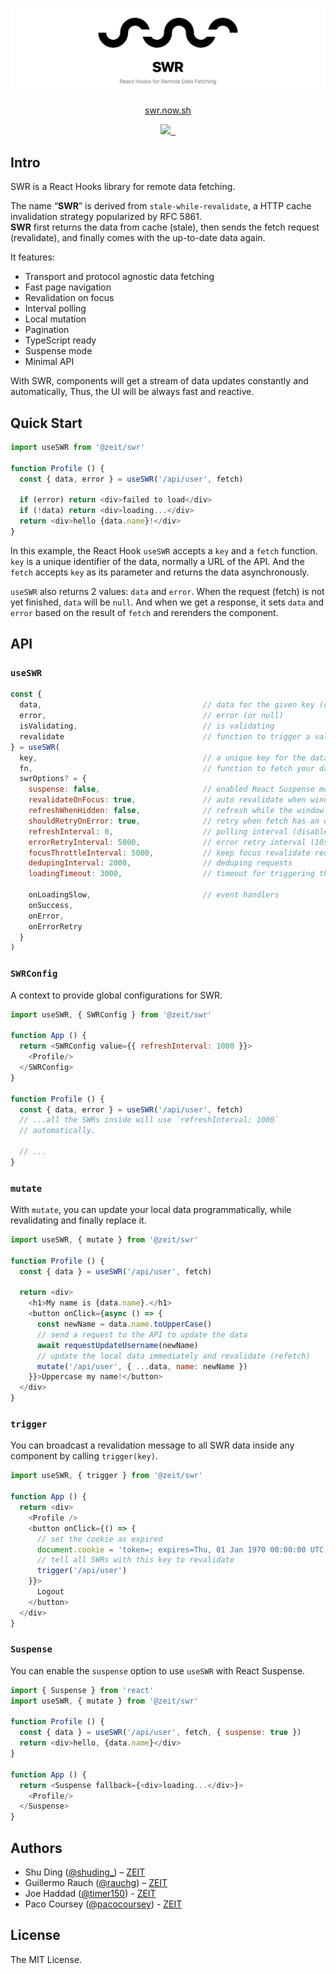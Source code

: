 [![SWR](banner.png)](https://swr.now.sh)

<p align="center">
  <a aria-label="SWR website" href="https://swr.now.sh">swr.now.sh<a>
</p>

<p align="center">
  <a aria-label="ZEIT logo" href="https://github.com/zeit">
    <img src="https://img.shields.io/badge/MADE%20BY%20ZEIT-000000.svg?style=for-the-badge&logo=ZEIT&labelColor=000000&logoWidth=20">
  </a>
  <a aria-label="NPM version" href="https://www.npmjs.com/package/@zeit/swr">
    <img alt="" src="https://img.shields.io/npm/v/@zeit/swr?style=for-the-badge&labelColor=000000">
  </a>
  <a aria-label="License" href="https://github.com/zeit/swr/blob/master/license.md">
    <img alt="" src="https://img.shields.io/npm/l/@zeit/swr?style=for-the-badge&labelColor=000000">
  </a>
</p>

## Intro

SWR is a React Hooks library for remote data fetching.

The name “**SWR**” is derived from `stale-while-revalidate`, a HTTP cache invalidation strategy popularized by RFC 5861.  
**SWR** first returns the data from cache (stale), then sends the fetch request (revalidate), and finally comes with the up-to-date data again.  

It features:
- Transport and protocol agnostic data fetching
- Fast page navigation
- Revalidation on focus
- Interval polling
- Local mutation
- Pagination
- TypeScript ready
- Suspense mode
- Minimal API

With SWR, components will get a stream of data updates constantly and automatically, Thus, the UI will be always fast and reactive. 

## Quick Start

```js
import useSWR from '@zeit/swr'

function Profile () {
  const { data, error } = useSWR('/api/user', fetch)

  if (error) return <div>failed to load</div>
  if (!data) return <div>loading...</div>
  return <div>hello {data.name}!</div>
}
```

In this example, the React Hook `useSWR` accepts a `key` and a `fetch` function.  
`key` is a unique identifier of the data, normally a URL of the API. And the `fetch` accepts
`key` as its parameter and returns the data asynchronously.

`useSWR` also returns 2 values: `data` and `error`. When the request (fetch) is not yet finished,
`data` will be `null`. And when we get a response, it sets `data` and `error` based on the result
of `fetch` and rerenders the component.

## API

### `useSWR`

```js
const {
  data,                                    // data for the given key (or null)
  error,                                   // error (or null)
  isValidating,                            // is validating
  revalidate                               // function to trigger a validate manually
} = useSWR(
  key,                                     // a unique key for the data
  fn,                                      // function to fetch your data
  swrOptions? = {
    suspense: false,                       // enabled React Suspense mode
    revalidateOnFocus: true,               // auto revalidate when window gets focused
    refreshWhenHidden: false,              // refresh while the window is invisible
    shouldRetryOnError: true,              // retry when fetch has an error
    refreshInterval: 0,                    // polling interval (disabled by default)
    errorRetryInterval: 5000,              // error retry interval (10s on slow network)
    focusThrottleInterval: 5000,           // keep focus revalidate requests in a time window
    dedupingInterval: 2000,                // deduping requests
    loadingTimeout: 3000,                  // timeout for triggering the onLoadingSlow event
    
    onLoadingSlow,                         // event handlers
    onSuccess,
    onError,
    onErrorRetry
  }
)
```

### `SWRConfig`

A context to provide global configurations for SWR.

```js
import useSWR, { SWRConfig } from '@zeit/swr'

function App () {
  return <SWRConfig value={{ refreshInterval: 1000 }}>
    <Profile/>
  </SWRConfig>
}

function Profile () {
  const { data, error } = useSWR('/api/user', fetch)
  // ...all the SWRs inside will use `refreshInterval: 1000`
  // automatically.

  // ...
}
```

### `mutate`

With `mutate`, you can update your local data programmatically, while
revalidating and finally replace it. 

```js
import useSWR, { mutate } from '@zeit/swr'

function Profile () {
  const { data } = useSWR('/api/user', fetch)

  return <div>
    <h1>My name is {data.name}.</h1>
    <button onClick={async () => {
      const newName = data.name.toUpperCase()
      // send a request to the API to update the data
      await requestUpdateUsername(newName)
      // update the local data immediately and revalidate (refetch)
      mutate('/api/user', { ...data, name: newName })
    }}>Uppercase my name!</button>
  </div>
}
```

### `trigger`

You can broadcast a revalidation message to all SWR data inside any component by calling
`trigger(key)`.

```js
import useSWR, { trigger } from '@zeit/swr'

function App () {
  return <div>
    <Profile />
    <button onClick={() => {
      // set the cookie as expired
      document.cookie = 'token=; expires=Thu, 01 Jan 1970 00:00:00 UTC; path=/;'
      // tell all SWRs with this key to revalidate
      trigger('/api/user')
    }}>
      Logout
    </button>
  </div>
}
```

### `Suspense`

You can enable the `suspense` option to use `useSWR` with React Suspense.

```js
import { Suspense } from 'react'
import useSWR, { mutate } from '@zeit/swr'

function Profile () {
  const { data } = useSWR('/api/user', fetch, { suspense: true })
  return <div>hello, {data.name}</div>
}

function App () {
  return <Suspense fallback={<div>loading...</div>}>
    <Profile/>
  </Suspense>
}
```

## Authors
- Shu Ding ([@shuding_](https://twitter.com/shuding_)) – [ZEIT](https://zeit.co)
- Guillermo Rauch ([@rauchg](https://twitter.com/rauchg)) – [ZEIT](https://zeit.co)
- Joe Haddad ([@timer150](https://twitter.com/timer150)) - [ZEIT](https://zeit.co)
- Paco Coursey ([@pacocoursey](https://twitter.com/pacocoursey)) - [ZEIT](https://zeit.co)

## License
The MIT License.
